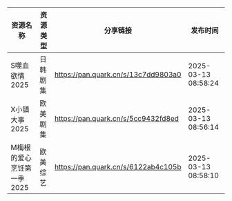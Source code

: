 | 资源名称            | 资源类型 | 分享链接                                | 发布时间                |
| --------------- | ---- | ----------------------------------- | ------------------- |
| S噬血欲情2025       | 日韩剧集 | https://pan.quark.cn/s/13c7dd9803a0 | 2025-03-13 08:58:24 |
| X小镇大事2025       | 欧美剧集 | https://pan.quark.cn/s/5cc9432fd8ed | 2025-03-13 08:56:14 |
| M梅根的爱心烹饪第一季2025 | 欧美综艺 | https://pan.quark.cn/s/6122ab4c105b | 2025-03-13 08:58:10 |
